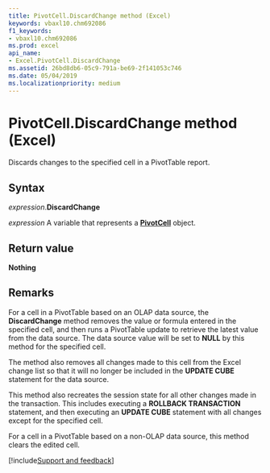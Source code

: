 ```yaml
---
title: PivotCell.DiscardChange method (Excel)
keywords: vbaxl10.chm692086
f1_keywords:
- vbaxl10.chm692086
ms.prod: excel
api_name:
- Excel.PivotCell.DiscardChange
ms.assetid: 26bd8db6-05c9-791a-be69-2f141053c746
ms.date: 05/04/2019
ms.localizationpriority: medium
---
```



# PivotCell.DiscardChange method (Excel)

Discards changes to the specified cell in a PivotTable report.


## Syntax

_expression_.**DiscardChange**

_expression_ A variable that represents a **[PivotCell](Excel.PivotCell.md)** object.


## Return value

**Nothing**


## Remarks

For a cell in a PivotTable based on an OLAP data source, the **DiscardChange** method removes the value or formula entered in the specified cell, and then runs a PivotTable update to retrieve the latest value from the data source. The data source value will be set to **NULL** by this method for the specified cell. 

The method also removes all changes made to this cell from the Excel change list so that it will no longer be included in the **UPDATE CUBE** statement for the data source. 

This method also recreates the session state for all other changes made in the transaction. This includes executing a **ROLLBACK TRANSACTION** statement, and then executing an **UPDATE CUBE** statement with all changes except for the specified cell. 

For a cell in a PivotTable based on a non-OLAP data source, this method clears the edited cell.




[!include[Support and feedback](~/includes/feedback-boilerplate.md)]